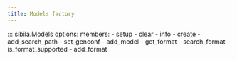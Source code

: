 ```yaml
---
title: Models factory
---
```


::: sibila.Models
    options:
        members:
            - setup
            - clear
            - info
            - create
            - add_search_path
            - set_genconf
            - add_model
            - get_format
            - search_format
            - is_format_supported
            - add_format


